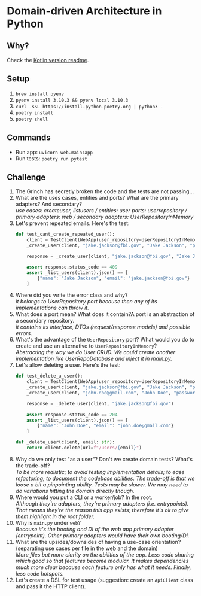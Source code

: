 # Domain-driven Architecture in Python

## Why?

Check the [Kotlin version readme](https://github.com/lsoares/clean-architecture-sample).

## Setup

1. `brew install pyenv`
2. `pyenv install 3.10.3 && pyenv local 3.10.3`
3. `curl -sSL https://install.python-poetry.org | python3 -`
4. `poetry install`
5. `poetry shell`

## Commands

- Run app: `uvicorn web.main:app`
- Run tests: `poetry run pytest`

## Challenge

1. The Grinch has secretly broken the code and the tests are not passing...
2. What are the uses cases, entities and ports? What are the primary adapters? And secondary?\
   _use cases: createuser, listusers / entities: user ports: userrepository / primary adapters: web / secondary
   adapters: UserRepositoryInMemory_
3. Let's prevent repeated emails. Here's the test:
    ```python
    def test_cant_create_repeated_user():
        client = TestClient(WebApp(user_repository=UserRepositoryInMemory()))
        _create_user(client, "jake.jackson@fbi.gov", "Jake Jackson", "password")
    
        response = _create_user(client, "jake.jackson@fbi.gov", "Jake Jackson", "password")
    
        assert response.status_code == 409
        assert _list_users(client).json() == [
            {"name": "Jake Jackson", "email": "jake.jackson@fbi.gov"}
        ]
    ```
4. Where did you write the error class and why?\
   _it belongs to UserRepository port because then any of its implementations can throw it._
5. What does a port mean? What does it contain?A port is an abstraction of a secondary repository.\
   _it contains its interface, DTOs (request/response models) and possible errors._
6. What's the advantage of the `UserRepository` port? What would you do to create and use an alternative
   to `UserRepositoryInMemory`?\
   _Abstracting the way we do User CRUD. We could create another implementation like UserRepoDatabase and inject it in
   main.py._
7. Let's allow deleting a user. Here's the test:
    ```python
    def test_delete_a_user():
        client = TestClient(WebApp(user_repository=UserRepositoryInMemory()))
        _create_user(client, "jake.jackson@fbi.gov", "Jake Jackson", "password")
        _create_user(client, "john.doe@gmail.com", "John Doe", "password")
    
        response = _delete_user(client, "jake.jackson@fbi.gov")
        
        assert response.status_code == 204
        assert _list_users(client).json() == [
            {"name": "John Doe", "email": "john.doe@gmail.com"}
        ]
    
    def _delete_user(client, email: str):
        return client.delete(url=f"/users/{email}")
    ```
8. Why do we only test "as a user"? Don't we create domain tests? What's the trade-off?\
   _To be more realistic; to avoid testing implementation details; to ease refactoring; to document the codebase
   abilities. The trade-off is that we loose a bit a pinpointing ability. Tests may be slower. We may need to do
   variations hitting the domain directly though._
9. Where would you put a CLI or a worker/job? In the root.\
   _Although they're adapters, they're primary adapters (i.e. entrypoints). That means they're the reason this app
   exists; therefore it's ok to give them highlight in the root folder._
10. Why is `main.py` under `web`?\
    _Because it's the booting and DI of the web app primary adapter (entrypoint). Other primary adapters would have
    their own booting/DI._
11. What are the upsides/downsides of having a use-case orientation? (separating use cases per file in the web and the
    domain)\
    _More files but more clarity on the abilities of the app. Less code sharing which good so that features become
    modular. It makes dependencies much more clear because each feature only has what it needs. Finally, less code
    hotspots._
12. Let's create a DSL for test usage (suggestion: create an `ApiClient` class and pass it the HTTP client).
